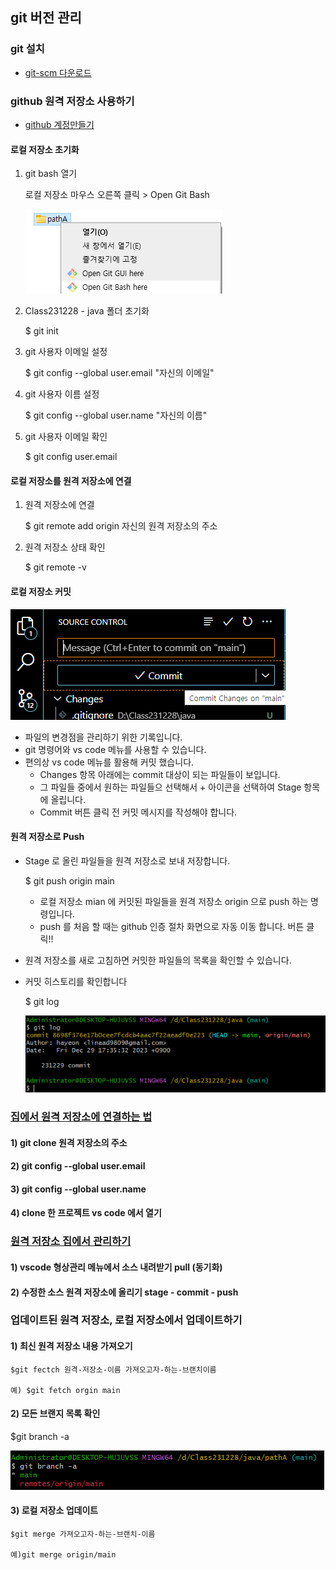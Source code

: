 ## git 버전 관리 

### git 설치
* [git-scm 다운로드](https://git-scm.com/)

### github 원격 저장소 사용하기

* [github 계정만들기](https://github.com/)


#### 로컬 저장소 초기화

1. git bash 열기

    로컬 저장소 마우스 오른쪽 클릭 > Open Git Bash 

    ![Alt text](image-2.png)

1. Class231228 - java 폴더 초기화

    $ git init

1. git 사용자 이메일 설정

    $ git config --global user.email "자신의 이메일"

1. git 사용자 이름 설정

    $ git config --global user.name "자신의 이름"

1. git 사용자 이메일 확인

    $ git config user.email

#### 로컬 저장소를 원격 저장소에 연결

1. 원격 저장소에 연결

    $ git remote add origin 자신의 원격 저장소의 주소

1. 원격 저장소 상태 확인

    $ git remote -v

#### 로컬 저장소 커밋
![Alt text](image.png)
* 파일의 변경점을 관리하기 위한 기록입니다.
* git 명령어와 vs code 메뉴를 사용할 수 있습니다.
* 편의상 vs code 메뉴를 활용해 커밋 했습니다.
    - Changes 항목 아래에는 commit 대상이 되는 파일들이 보입니다.
    - 그 파일들 중에서 원하는 파일들으 선택해서 + 아이콘을 선택하여
    Stage 항목에 올립니다.
    - Commit 버튼 클릭 전 커밋 메시지를 작성해야 합니다.



#### 원격 저장소로 Push
* Stage 로 올린 파일들을 원격 저장소로 보내 저장합니다.

    $ git push origin main

    - 로컬 저장소 mian 에 커밋된 파일들을 원격 저장소 origin 으로 push 하는 명령입니다.
    - push 를 처음 할 때는 github 인증 절차 화면으로 자동 이동 합니다. 버튼 클릭!!


* 원격 저장소를 새로 고침하면 커밋한 파일들의 목록을 확인할 수 있습니다.

* 커밋 히스토리를 확인합니다

    $ git log
    
    ![Alt text](image-3.png)



### <u>집에서 원격 저장소에 연결하는 법</u>

#### 1) git clone 원격 저장소의 주소
#### 2) git config --global user.email
#### 3) git config --global user.name
#### 4) clone 한 프로젝트 vs code 에서 열기

### <u>원격 저장소 집에서 관리하기</u>

#### 1) vscode 형상관리 메뉴에서 소스 내려받기 pull (동기화)
#### 2) 수정한 소스 원격 저장소에 올리기 stage - commit - push 


### 업데이트된 원격 저장소, 로컬 저장소에서 업데이트하기

#### 1) 최신 원격 저장소 내용 가져오기

    $git fectch 원격-저장소-이름 가져오고자-하는-브랜치이름 

    예) $git fetch orgin main

#### 2) 모든 브랜지 목록 확인

   $git branch -a
   
   ![Alt text](image-4.png)

#### 3) 로컬 저장소 업데이트

    $git merge 가져오고자-하는-브랜치-이름

    예)git merge origin/main